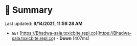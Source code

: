 # 📖 Summary
Last updated: **9/14/2021, 11:59:28 AM**

- `GET` [https://Bhadwa-sala.toxicblte.repl.co](https://Bhadwa-sala.toxicblte.repl.co) - **Down** (407ms)
